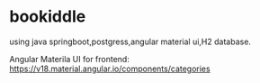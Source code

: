 # bookiddle
using java springboot,postgress,angular material ui,H2 database.

Angular Materila UI for frontend: https://v18.material.angular.io/components/categories


